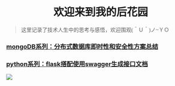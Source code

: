 # <center>欢迎来到我的后花园</center>

> <font face='华文中宋'>这里记录了技术人生中的思考与感悟，欢迎围观(＾Ｕ＾)ノ~ＹＯ</font>

### [mongoDB系列：分布式数据库即时性和安全性方案总结](https://fairy1018.github.io/zhangfan-garden/blog/mongo)

### [python系列：flask搭配使用swagger生成接口文档](https://fairy1018.github.io/zhangfan-garden/blog/swagger)
![](https://cdn.jsdelivr.net/gh/Fairy1018/GHimage/休息.jpeg)
